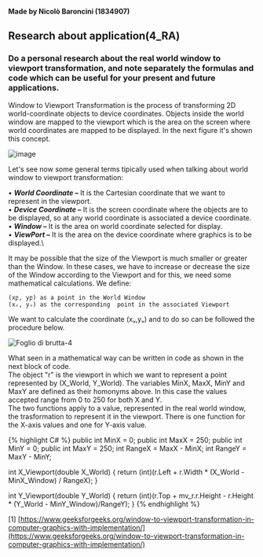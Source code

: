 **Made by Nicolò Baroncini (1834907)**

## Research about application(4_RA)
### Do a personal research about the real world window to viewport transformation, and note separately the formulas and code which can be useful for your present and future applications.
Window to Viewport Transformation is the process of transforming 2D world-coordinate objects to device coordinates. Objects inside the world window are mapped to the viewport which is the area on the screen where world coordinates are mapped to be displayed.
In the next figure it's shown this concept.

![image](https://user-images.githubusercontent.com/78324346/138053104-34506e4f-3fed-49d5-a89b-bc358490e7c8.png)

Let's see now some general terms tipically used when talking about world window to viewport transformation:

• ***World Coordinate –*** It is the Cartesian coordinate that we want to represent in the viewport. \
• ***Device Coordinate –*** It is the screen coordinate where the objects are to be displayed, so at any world coordinate is associated a device coordinate. \
• ***Window –*** It is the area on world coordinate selected for display.\
• ***ViewPort –*** It is the area on the device coordinate where graphics is to be displayed.\

It may be possible that the size of the Viewport is much smaller or greater than the Window. In these cases, we have to increase or decrease the size of the Window according to the Viewport and for this, we need some mathematical calculations.
We define:
```
(xբ, yբ) as a point in the World Window
(xᵥ, yᵥ) as the corresponding  point in the associated Viewport
```
We want to calculate the coordinate (xᵥ,yᵥ) and to do so can be followed the procedure below.

![Foglio di brutta-4](https://user-images.githubusercontent.com/78324346/138499181-ad596cd4-0f95-4ad1-bc78-975a99d41d43.jpg)

What seen in a mathematical way can be written in code as shown in the next block of code. \
The object "r" is the viewport in which we want to represent a point represented by (X_World, Y_World). The variables MinX, MaxX, MinY and MaxY are defined as their homonyms above. In this case the values accepted range from 0 to 250 for both X and Y. \
The two functions apply to a value, represented in the real world window, the trasformation to represent it in the viewport. There is one function for the X-axis values and one for Y-axis value.

{% highlight C# %}
public int MinX = 0;
public int MaxX = 250;
public int MinY = 0;
public int MaxY = 250;
int RangeX = MaxX - MinX;
int RangeY = MaxY - MinY;
        
int X_Viewport(double X_World)
{
    return (int)(r.Left + r.Width * (X_World - MinX_Window) / RangeX);
}

int Y_Viewport(double Y_World)
{
    return (int)(r.Top + mv_r.r.Height - r.Height * (Y_World - MinY_Window)/RangeY);
}
{% endhighlight %}

[1] [https://www.geeksforgeeks.org/window-to-viewport-transformation-in-computer-graphics-with-implementation/](https://www.geeksforgeeks.org/window-to-viewport-transformation-in-computer-graphics-with-implementation/)
